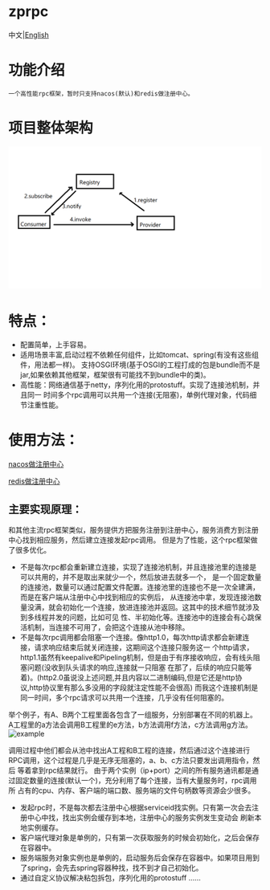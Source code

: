 # zprpc
中文|[English](https://github.com/65487123/zprpc/blob/master/README-EN.md)
# 功能介绍
    一个高性能rpc框架，暂时只支持nacos(默认)和redis做注册中心。
# 项目整体架构
![architecture](https://github.com/65487123/zprpc/raw/master/architecture.png)
# 特点：
* 配置简单，上手容易。
* 适用场景丰富,启动过程不依赖任何组件，比如tomcat、spring(有没有这些组件，用法都一样)。
支持OSGI环境(基于OSGI的工程打成的包是bundle而不是jar,如果依赖其他框架，框架很有可能找不到bundle中的类)。
* 高性能：网络通信基于netty，序列化用的protostuff。实现了连接池机制，并且同一
时间多个rpc调用可以共用一个连接(无阻塞)，单例代理对象，代码细节注重性能。     
              
# 使用方法：
[nacos做注册中心](https://github.com/65487123/zprpc/blob/master/nacos.md) 

[redis做注册中心](https://github.com/65487123/zprpc/blob/master/redis.md)


## 主要实现原理：
和其他主流rpc框架类似，服务提供方把服务注册到注册中心，服务消费方到注册中心找到相应服务，然后建立连接发起rpc调用。
但是为了性能，这个rpc框架做了很多优化。
* 不是每次rpc都会重新建立连接，实现了连接池机制，并且连接池里的连接是可以共用的，并不是取出来就少一个，然后放进去就多一个，
是一个固定数量的连接池，数量可以通过配置文件配置。连接池里的连接也不是一次全建满，而是在客户端从注册中心中找到相应的实例后，
从连接池中拿，发现连接池数量没满，就会初始化一个连接，放进连接池并返回。这其中的技术细节就涉及到多线程并发的问题，比如可见
性、半初始化等。连接池中的连接会有心跳保活机制，当连接不可用了，会把这个连接从池中移除。
* 不是每次rpc调用都会阻塞一个连接。像http1.0，每次http请求都会新建连接，请求响应结束后就关闭连接，这期间这个连接只服务这一
个http请求，http1.1虽然有keepalive和Pipeling机制，但是由于有序接收响应，会有线头阻塞问题(没收到队头请求的响应,连接就一只阻塞
在那了，后续的响应只能等着)。(http2.0虽说没上述问题,并且内容以二进制编码,但是它还是http协议,http协议里有那么多没用的字段就注定性能不会很高)
而我这个连接机制是同一时间，多个rpc请求可以共用一个连接，几乎没有任何阻塞的。
    
举个例子，有A、B两个工程里面各包含了一组服务，分别部署在不同的机器上。A工程里的a方法会调用B工程里的e方法，b方法调用f方法，c方法调用g方法。
![example](https://gitee.com/zeping-lu/pngs-for-readme/raw/master/readme0.png)

调用过程中他们都会从池中找出A工程和B工程的连接，然后通过这个连接进行RPC调用，这个过程是几乎是无序无阻塞的，a、b、c方法只要发出调用指令，然后
等着拿到rpc结果就行。
由于两个实例（ip+port）之间的所有服务通讯都是通过固定数量的连接(默认一个)，充分利用了每个连接，当有大量服务时，rpc调用所
占有的cpu、内存、客户端的端口数、服务端的文件句柄数等资源会少很多。
* 发起rpc时，不是每次都去注册中心根据serviceid找实例。只有第一次会去注册中心中找，找出实例会缓存到本地，注册中心的服务实例发生变动会
刷新本地实例缓存。
* 客户端代理对象是单例的，只有第一次获取服务的时候会初始化，之后会保存在容器中。
* 服务端服务对象实例也是单例的，启动服务后会保存在容器中。如果项目用到了spring，会先去spring容器种找，找不到才自己初始化。
* 通过自定义协议解决粘包拆包，序列化用的protostuff
......
    
